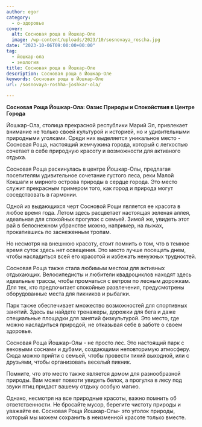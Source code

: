 ```yaml
---
author: egor
category:
  - о-здоровье
cover:
  alt: Сосновая роща в Йошкар-Оле
  image: /wp-content/uploads/2023/10/sosnovaya_roscha.jpg
date: "2023-10-06T09:00:00+00:00"
tag:
  - йошкар-ола
  - экология
title: Сосновая роща в Йошкар-Оле
description: Сосновая роща в Йошкар-Оле
keywords: Сосновая роща в Йошкар-Оле
url: /sosnovaya-roshha-joshkar-ola/

---
```

**Сосновая Роща Йошкар-Ола: Оазис Природы и Спокойствия в Центре Города**

Йошкар\-Ола, столица прекрасной республики Марий Эл, привлекает внимание не только своей культурой и историей, но и удивительными природными уголками. Среди них выделяется уникальное место \- Сосновая Роща, настоящий жемчужина города, который с легкостью сочетает в себе природную красоту и возможности для активного отдыха.

Сосновая Роща раскинулась в центре Йошкар-Олы, предлагая посетителям удивительное сочетание густого леса, реки Малой Кокшаги и мирного острова природы в сердце города. Это место служит прекрасным примером того, как город и природа могут соседствовать в гармонии.

Одной из выдающихся черт Сосновой Рощи является ее красота в любое время года. Летом здесь расцветает настоящая зеленая аллея, идеальная для спокойных прогулок с семьей. Зимой же, увидеть этот рай в белоснежном убранстве можно, например, на лыжах, прокатившись по заснеженным тропам.

Но несмотря на внешнюю красоту, стоит помнить о том, что в темное время суток здесь нет освещения. Это место лучше посещать днем, чтобы насладиться всей его красотой и избежать ненужных трудностей.

Сосновая Роща также стала любимым местом для активных отдыхающих. Велосипедисты и любители квадроциклов находят здесь идеальные трассы, чтобы промчаться с ветром по лесным дорожкам. Для тех, кто предпочитает спокойные развлечения, предусмотрены оборудованные места для пикников и рыбалки.

Парк также обеспечивает множество возможностей для спортивных занятий. Здесь вы найдете тренажеры, дорожки для бега и даже специальные площадки для занятий физкультурой. Это место, где можно насладиться природой, не отказывая себе в заботе о своем здоровье.

Сосновая Роща Йошкар\-Олы \- не просто лес. Это настоящий парк с вековыми соснами и дубами, создающими неповторимую атмосферу. Сюда можно прийти с семьей, чтобы провести тихий выходной, или с друзьями, чтобы организовать веселый пикник.

Помните, что это место также является домом для разнообразной природы. Вам может повезти увидеть белок, а прогулка в лесу под звуки птиц придаст вашему отдыху особую магию.

Однако, несмотря на все природные красоты, важно помнить об ответственности. Не бросайте мусор, берегите чистоту природы и уважайте ее. Сосновая Роща Йошкар\-Олы\- это уголок природы, который мы можем сохранить в неизменной красоте только вместе.
